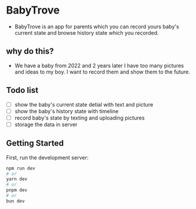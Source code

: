 # BabyTrove
- BabyTrove is an app for parents which you can record yours baby's current state and browse history state which you recorded.

## why do this?
- We have a baby from 2022 and 2 years later I have too many pictures and ideas to my boy. I want to record them and show them to the future.

## Todo list

- [ ] show the baby's current state detial with text and picture 
- [ ] show the baby's history state with timeline
- [ ] record baby's state by texting and uploading pictures
- [ ] storage the data in server

## Getting Started

First, run the development server:

```bash
npm run dev
# or
yarn dev
# or
pnpm dev
# or
bun dev
```
